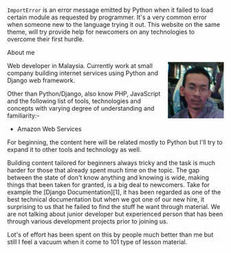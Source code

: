 <!-- 
.. link: 
.. description: 
.. tags: 
.. date: 2013/09/17 22:18:32
.. slug: index
.. title: About this site
-->

`ImportError` is an error message emitted by Python when it failed to load certain
module as requested by programmer. It's a very common error when someone new to
the language trying it out. This website on the same theme, will try provide help
for newcomers on any technologies to overcome their first hurdle.

<div class="sidebar">
<p class="first sidebar-title">About me</p>
<img src="images/me-small.jpg" style="float: right; width: 130px; height: 131px;"></img>
<p class="last">
Web developer in Malaysia. Currently work at small company building internet 
services using Python and Django web framework.
</p>
<p class="last">
Other than Python/Django, also know PHP, JavaScript and the following list of tools,
technologies and concepts with varying degree of understanding and familiarity:-
</p>
<ul>
    <li>Amazon Web Services</li>
</ul>
</div>


For beginning, the content here will be related mostly to Python but I'll try to
expand it to other tools and technology as well.

Building content tailored for beginners always tricky and the task is much harder
for those that already spent much time on the topic. The gap between the state of
don't know anything and knowing is wide, making things that been taken for granted,
is a big deal to newcomers. Take for example the [Django Documentation][1], it has
been regarded as one of the best technical documentation but when we got one of our
new hire, it surprising to us that he failed to find the stuff he want through
material. We are not talking about junior developer but experienced person that
has been through various development projects prior to joining us.

Lot's of effort has been spent on this by people much better than me but still I feel
a vacuum when it come to 101 type of lesson material.
